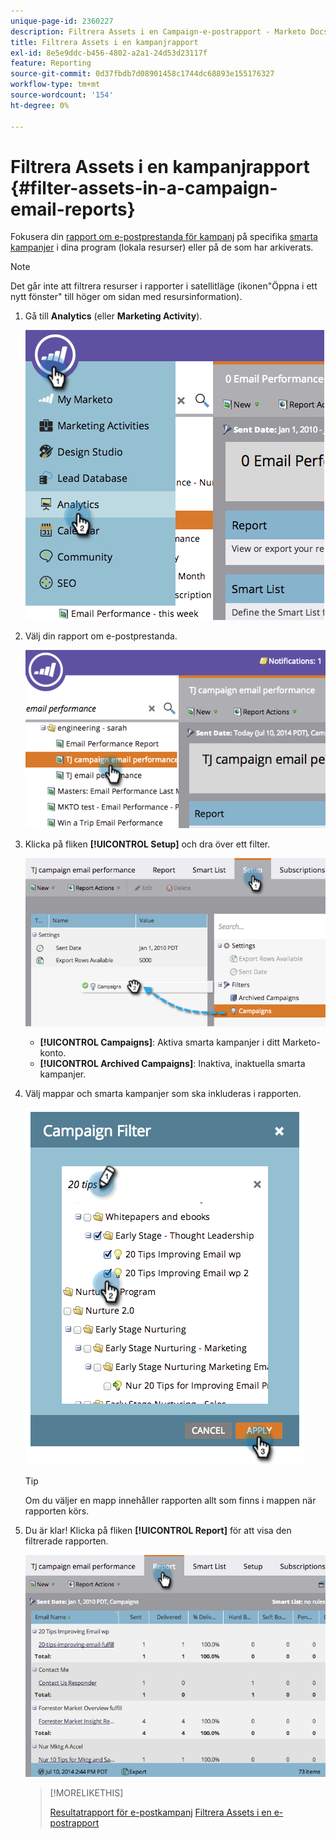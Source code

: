 ```yaml
---
unique-page-id: 2360227
description: Filtrera Assets i en Campaign-e-postrapport - Marketo Docs - produktdokumentation
title: Filtrera Assets i en kampanjrapport
exl-id: 8e5e9ddc-b456-4802-a2a1-24d53d23117f
feature: Reporting
source-git-commit: 0d37fbdb7d08901458c1744dc68893e155176327
workflow-type: tm+mt
source-wordcount: '154'
ht-degree: 0%

---
```


# Filtrera Assets i en kampanjrapport {#filter-assets-in-a-campaign-email-reports}

Fokusera din [rapport om e-postprestanda för kampanj](/help/marketo/product-docs/reporting/basic-reporting/report-types/campaign-email-performance-report.md) på specifika [smarta kampanjer](/help/marketo/product-docs/core-marketo-concepts/smart-campaigns/creating-a-smart-campaign/understanding-batch-and-trigger-smart-campaigns.md) i dina program (lokala resurser) eller på de som har arkiverats.

>[!NOTE]
>
>Det går inte att filtrera resurser i rapporter i satellitläge (ikonen&quot;Öppna i ett nytt fönster&quot; till höger om sidan med resursinformation).

1. Gå till **Analytics** (eller **Marketing Activity**).

   ![](assets/image2014-9-16-15-3a57-3a27.png)

1. Välj din rapport om e-postprestanda.

   ![](assets/image2014-9-16-15-3a57-3a31.png)

1. Klicka på fliken **[!UICONTROL Setup]** och dra över ett filter.

   ![](assets/image2014-9-16-15-3a57-3a35.png)

   * **[!UICONTROL Campaigns]**: Aktiva smarta kampanjer i ditt Marketo-konto.
   * **[!UICONTROL Archived Campaigns]**: Inaktiva, inaktuella smarta kampanjer.

1. Välj mappar och smarta kampanjer som ska inkluderas i rapporten.

   ![](assets/image2014-9-16-15-3a57-3a38.png)

   >[!TIP]
   >
   >Om du väljer en mapp innehåller rapporten allt som finns i mappen när rapporten körs.

1. Du är klar! Klicka på fliken **[!UICONTROL Report]** för att visa den filtrerade rapporten.

   ![](assets/image2014-9-16-15-3a58-3a10.png)

   >[!MORELIKETHIS]
   >
   >[Resultatrapport för e-postkampanj](/help/marketo/product-docs/reporting/basic-reporting/report-types/campaign-email-performance-report.md)
   >[Filtrera Assets i en e-postrapport](/help/marketo/product-docs/reporting/basic-reporting/report-activity/filter-assets-in-an-email-report.md)
